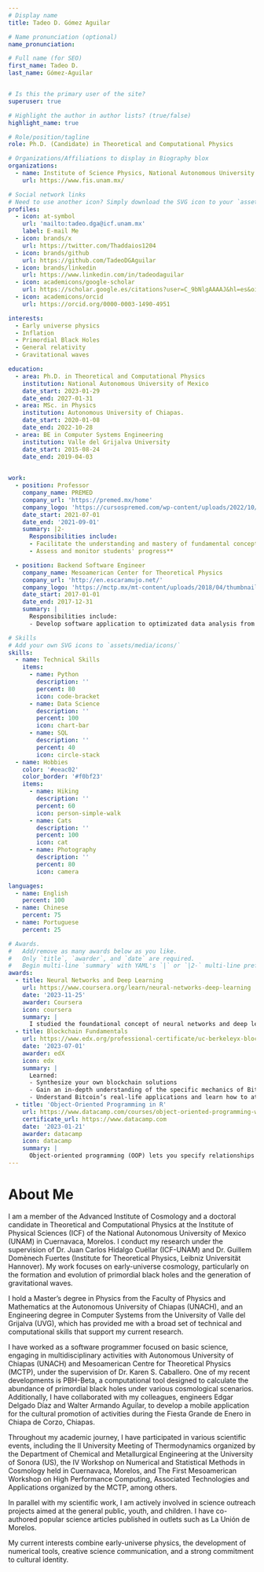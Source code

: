 ```yaml
---
# Display name
title: Tadeo D. Gómez Aguilar

# Name pronunciation (optional)
name_pronunciation: 

# Full name (for SEO)
first_name: Tadeo D.
last_name: Gómez-Aguilar


# Is this the primary user of the site?
superuser: true

# Highlight the author in author lists? (true/false)
highlight_name: true

# Role/position/tagline
role: Ph.D. (Candidate) in Theoretical and Computational Physics

# Organizations/Affiliations to display in Biography blox
organizations:
  - name: Institute of Science Physics, National Autonomous University of Mexico
    url: https://www.fis.unam.mx/

# Social network links
# Need to use another icon? Simply download the SVG icon to your `assets/media/icons/` folder.
profiles:
  - icon: at-symbol
    url: 'mailto:tadeo.dga@icf.unam.mx'
    label: E-mail Me
  - icon: brands/x
    url: https://twitter.com/Thaddaios1204
  - icon: brands/github
    url: https://github.com/TadeoDGAguilar
  - icon: brands/linkedin
    url: https://www.linkedin.com/in/tadeodaguilar
  - icon: academicons/google-scholar
    url: https://scholar.google.es/citations?user=C_9bNlgAAAAJ&hl=es&oi=ao
  - icon: academicons/orcid
    url: https://orcid.org/0000-0003-1490-4951

interests:
  - Early universe physics
  - Inflation
  - Primordial Black Holes
  - General relativity
  - Gravitational waves

education:
  - area: Ph.D. in Theoretical and Computational Physics
    institution: National Autonomous University of Mexico
    date_start: 2023-01-29
    date_end: 2027-01-31
  - area: MSc. in Physics
    institution: Autonomous University of Chiapas.
    date_start: 2020-01-08
    date_end: 2022-10-28
  - area: BE in Computer Systems Engineering
    institution: Valle del Grijalva University
    date_start: 2015-08-24
    date_end: 2019-04-03
      

work:
  - position: Professor
    company_name: PREMED
    company_url: 'https://premed.mx/home'
    company_logo: 'https://cursospremed.com/wp-content/uploads/2022/10/cropped-ESCUDO-PREMED-SIN-FONDO.webp'
    date_start: 2021-07-01
    date_end: '2021-09-01'
    summary: |2-
      Responsibilities include:
      - Facilitate the understanding and mastery of fundamental concepts
      - Assess and monitor students' progress**

  - position: Backend Software Engineer
    company_name: Mesoamerican Center for Theoretical Physics
    company_url: 'http://en.escaramujo.net/'
    company_logo: 'https://mctp.mx/mt-content/uploads/2018/04/thumbnails/mctp-390x329-01_m_300x253.png'
    date_start: 2017-01-01
    date_end: 2017-12-31
    summary: |
      Responsibilities include:
      - Develop software application to optimizated data analysis from Escaramujo detector.

# Skills
# Add your own SVG icons to `assets/media/icons/`
skills:
  - name: Technical Skills
    items:
      - name: Python
        description: ''
        percent: 80
        icon: code-bracket
      - name: Data Science
        description: ''
        percent: 100
        icon: chart-bar
      - name: SQL
        description: ''
        percent: 40
        icon: circle-stack
  - name: Hobbies
    color: '#eeac02'
    color_border: '#f0bf23'
    items:
      - name: Hiking
        description: ''
        percent: 60
        icon: person-simple-walk
      - name: Cats
        description: ''
        percent: 100
        icon: cat
      - name: Photography
        description: ''
        percent: 80
        icon: camera

languages:
  - name: English
    percent: 100
  - name: Chinese
    percent: 75
  - name: Portuguese
    percent: 25

# Awards.
#   Add/remove as many awards below as you like.
#   Only `title`, `awarder`, and `date` are required.
#   Begin multi-line `summary` with YAML's `|` or `|2-` multi-line prefix and indent 2 spaces below.
awards:
  - title: Neural Networks and Deep Learning
    url: https://www.coursera.org/learn/neural-networks-deep-learning
    date: '2023-11-25'
    awarder: Coursera
    icon: coursera
    summary: |
      I studied the foundational concept of neural networks and deep learning. By the end, I was familiar with the significant technological trends driving the rise of deep learning; build, train, and apply fully connected deep neural networks; implement efficient (vectorized) neural networks; identify key parameters in a neural network’s architecture; and apply deep learning to your own applications.
  - title: Blockchain Fundamentals
    url: https://www.edx.org/professional-certificate/uc-berkeleyx-blockchain-fundamentals
    date: '2023-07-01'
    awarder: edX
    icon: edx
    summary: |
      Learned:
      - Synthesize your own blockchain solutions
      - Gain an in-depth understanding of the specific mechanics of Bitcoin
      - Understand Bitcoin’s real-life applications and learn how to attack and destroy Bitcoin, Ethereum, smart contracts and Dapps, and alternatives to Bitcoin’s Proof-of-Work consensus algorithm
  - title: 'Object-Oriented Programming in R'
    url: https://www.datacamp.com/courses/object-oriented-programming-with-s3-and-r6-in-r
    certificate_url: https://www.datacamp.com
    date: '2023-01-21'
    awarder: datacamp
    icon: datacamp
    summary: |
      Object-oriented programming (OOP) lets you specify relationships between functions and the objects that they can act on, helping you manage complexity in your code. This is an intermediate level course, providing an introduction to OOP, using the S3 and R6 systems. S3 is a great day-to-day R programming tool that simplifies some of the functions that you write. R6 is especially useful for industry-specific analyses, working with web APIs, and building GUIs.
---
```


# About Me

I am a member of the Advanced Institute of Cosmology and a doctoral candidate in Theoretical and Computational Physics at the Institute of Physical Sciences (ICF) of the National Autonomous University of Mexico (UNAM) in Cuernavaca, Morelos. I conduct my research under the supervision of Dr. Juan Carlos Hidalgo Cuéllar (ICF-UNAM) and Dr. Guillem Domènech Fuertes (Institute for Theoretical Physics, Leibniz Universität Hannover). My work focuses on early-universe cosmology, particularly on the formation and evolution of primordial black holes and the generation of gravitational waves.

I hold a Master’s degree in Physics from the Faculty of Physics and Mathematics at the Autonomous University of Chiapas (UNACH), and an Engineering degree in Computer Systems from the University of Valle del Grijalva (UVG), which has provided me with a broad set of technical and computational skills that support my current research.

I have worked as a software programmer focused on basic science, engaging in multidisciplinary activities with Autonomous University of Chiapas (UNACH) and Mesoamerican Centre for Theoretical Physics (MCTP), under the supervision of Dr. Karen S. Caballero. One of my recent developments is PBH-Beta, a computational tool designed to calculate the abundance of primordial black holes under various cosmological scenarios. Additionally, I have collaborated with my colleagues, engineers Edgar Delgado Díaz and Walter Armando Aguilar, to develop a mobile application for the cultural promotion of activities during the Fiesta Grande de Enero in Chiapa de Corzo, Chiapas.

Throughout my academic journey, I have participated in various scientific events, including the II University Meeting of Thermodynamics organized by the Department of Chemical and Metallurgical Engineering at the University of Sonora (US), the IV Workshop on Numerical and Statistical Methods in Cosmology held in Cuernavaca, Morelos, and The First Mesoamerican Workshop on High Performance Computing, Associated Technologies and Applications organized by the MCTP, among others.

In parallel with my scientific work, I am actively involved in science outreach projects aimed at the general public, youth, and children. I have co-authored popular science articles published in outlets such as La Unión de Morelos.

My current interests combine early-universe physics, the development of numerical tools, creative science communication, and a strong commitment to cultural identity.



